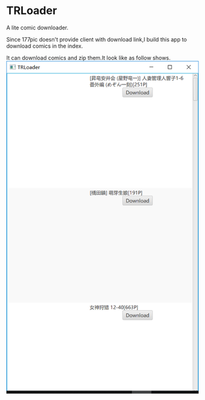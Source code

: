# TRLoader

A lite comic downloader.

Since 177pic doesn't provide client with download link,I build this app to download comics in the index. 

It can download comics and zip them.It look like as follow shows.
![TRLoader](TRLoader.png)